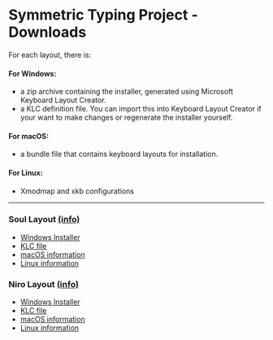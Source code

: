 Symmetric Typing Project - Downloads
====================================

For each layout, there is:

#### For Windows:

* a zip archive containing the installer, generated using Microsoft Keyboard Layout Creator.
* a KLC definition file. You can import this into Keyboard Layout Creator if your want to make changes or regenerate the installer yourself.

#### For macOS:

* a bundle file that contains keyboard layouts for installation.

#### For Linux:

* Xmodmap and xkb configurations

---

### Soul Layout [(info)](http://kennetchaz.github.io/symmetric-typing/soul.html)

* [Windows Installer](https://github.com/kennetchaz/symmetric-typing/raw/gh-pages/downloads/soul/soul.zip)
* [KLC file](soul/soul.klc)
* [macOS information](soul/mac/)
* [Linux information](soul/linux/)

### Niro Layout [(info)](http://kennetchaz.github.io/symmetric-typing/niro.html)

* [Windows Installer](https://github.com/kennetchaz/symmetric-typing/raw/gh-pages/downloads/niro/niro.zip)
* [KLC file](niro/niro.klc)
* [macOS information](niro/mac/)
* [Linux information](niro/linux/)
